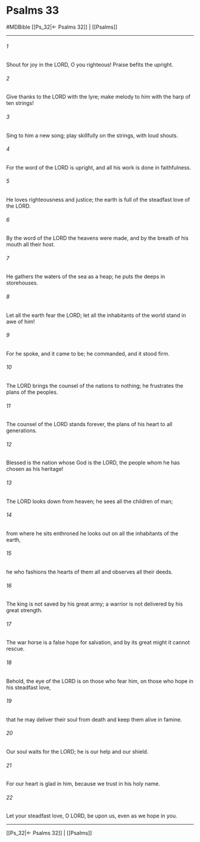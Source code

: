 # Psalms 33
#MDBible
[[Ps_32|← Psalms 32]] | [[Psalms]]

***

###### 1 
Shout for joy in the LORD, O you righteous! Praise befits the upright. 

###### 2 
Give thanks to the LORD with the lyre; make melody to him with the harp of ten strings! 

###### 3 
Sing to him a new song; play skillfully on the strings, with loud shouts. 

###### 4 
For the word of the LORD is upright, and all his work is done in faithfulness. 

###### 5 
He loves righteousness and justice; the earth is full of the steadfast love of the LORD. 

###### 6 
By the word of the LORD the heavens were made, and by the breath of his mouth all their host. 

###### 7 
He gathers the waters of the sea as a heap; he puts the deeps in storehouses. 

###### 8 
Let all the earth fear the LORD; let all the inhabitants of the world stand in awe of him! 

###### 9 
For he spoke, and it came to be; he commanded, and it stood firm. 

###### 10 
The LORD brings the counsel of the nations to nothing; he frustrates the plans of the peoples. 

###### 11 
The counsel of the LORD stands forever, the plans of his heart to all generations. 

###### 12 
Blessed is the nation whose God is the LORD, the people whom he has chosen as his heritage! 

###### 13 
The LORD looks down from heaven; he sees all the children of man; 

###### 14 
from where he sits enthroned he looks out on all the inhabitants of the earth, 

###### 15 
he who fashions the hearts of them all and observes all their deeds. 

###### 16 
The king is not saved by his great army; a warrior is not delivered by his great strength. 

###### 17 
The war horse is a false hope for salvation, and by its great might it cannot rescue. 

###### 18 
Behold, the eye of the LORD is on those who fear him, on those who hope in his steadfast love, 

###### 19 
that he may deliver their soul from death and keep them alive in famine. 

###### 20 
Our soul waits for the LORD; he is our help and our shield. 

###### 21 
For our heart is glad in him, because we trust in his holy name. 

###### 22 
Let your steadfast love, O LORD, be upon us, even as we hope in you. 

***

[[Ps_32|← Psalms 32]] | [[Psalms]]
